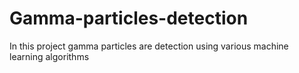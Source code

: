 # Gamma-particles-detection
In this project gamma particles are detection using various machine learning algorithms
